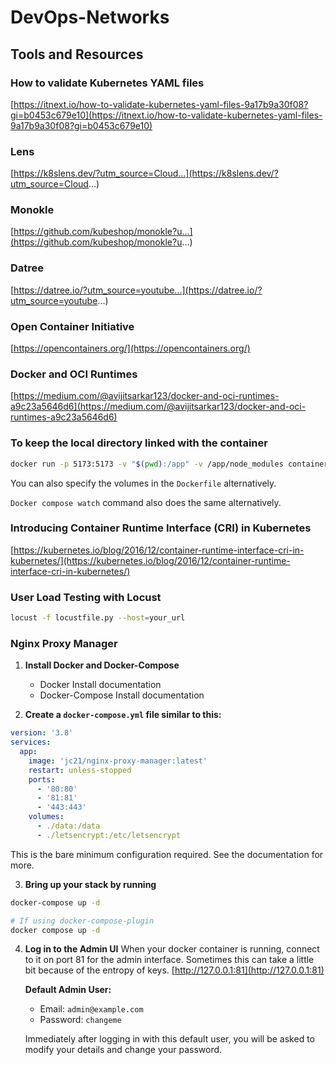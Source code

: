 # DevOps-Networks

## Tools and Resources 

### How to validate Kubernetes YAML files
[https://itnext.io/how-to-validate-kubernetes-yaml-files-9a17b9a30f08?gi=b0453c679e10](https://itnext.io/how-to-validate-kubernetes-yaml-files-9a17b9a30f08?gi=b0453c679e10)

### Lens
[https://k8slens.dev/?utm_source=Cloud...](https://k8slens.dev/?utm_source=Cloud...)

### Monokle
[https://github.com/kubeshop/monokle?u...](https://github.com/kubeshop/monokle?u...)

### Datree
[https://datree.io/?utm_source=youtube...](https://datree.io/?utm_source=youtube...)

### Open Container Initiative
[https://opencontainers.org/](https://opencontainers.org/)

### Docker and OCI Runtimes
[https://medium.com/@avijitsarkar123/docker-and-oci-runtimes-a9c23a5646d6](https://medium.com/@avijitsarkar123/docker-and-oci-runtimes-a9c23a5646d6)

### To keep the local directory linked with the container 

```bash
docker run -p 5173:5173 -v "$(pwd):/app" -v /app/node_modules container-name
```
You can also specify the volumes in the `Dockerfile` alternatively.

`Docker compose watch` command also does the same alternatively.

### Introducing Container Runtime Interface (CRI) in Kubernetes
[https://kubernetes.io/blog/2016/12/container-runtime-interface-cri-in-kubernetes/](https://kubernetes.io/blog/2016/12/container-runtime-interface-cri-in-kubernetes/)

### User Load Testing with Locust
```bash
locust -f locustfile.py --host=your_url
```

### Nginx Proxy Manager

1. **Install Docker and Docker-Compose**
    - Docker Install documentation
    - Docker-Compose Install documentation

2. **Create a `docker-compose.yml` file similar to this:**
```yaml
version: '3.8'
services:
  app:
    image: 'jc21/nginx-proxy-manager:latest'
    restart: unless-stopped
    ports:
      - '80:80'
      - '81:81'
      - '443:443'
    volumes:
      - ./data:/data
      - ./letsencrypt:/etc/letsencrypt
```
This is the bare minimum configuration required. See the documentation for more.

3. **Bring up your stack by running**
```bash
docker-compose up -d

# If using docker-compose-plugin
docker compose up -d
```

4. **Log in to the Admin UI**
   When your docker container is running, connect to it on port 81 for the admin interface. Sometimes this can take a little bit because of the entropy of keys.
   [http://127.0.0.1:81](http://127.0.0.1:81)

   **Default Admin User:**
   - Email: `admin@example.com`
   - Password: `changeme`
   
   Immediately after logging in with this default user, you will be asked to modify your details and change your password.